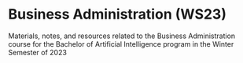 # Business Administration (WS23)
Materials, notes, and resources related to the Business Administration course for the Bachelor of Artificial Intelligence program in the Winter Semester of 2023
